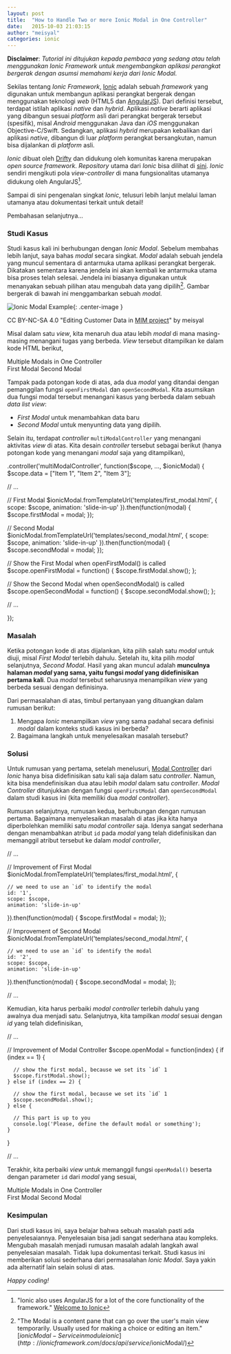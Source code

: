 ```yaml
---
layout: post
title:  "How to Handle Two or more Ionic Modal in One Controller"
date:   2015-10-03 21:03:15
author: "meisyal"
categories: ionic
---
```


**Disclaimer**: *Tutorial ini ditujukan kepada pembaca yang sedang atau telah
menggunakan Ionic Framework untuk mengembangkan aplikasi perangkat bergerak dengan
asumsi memahami kerja dari Ionic Modal.*

Sekilas tentang *Ionic Framework*, [Ionic][ionic] adalah sebuah *framework* yang
digunakan untuk membangun aplikasi perangkat bergerak dengan menggunakan teknologi
*web* (HTML5 dan [AngularJS][angularjs]). Dari definisi tersebut, terdapat istilah
aplikasi *native* dan *hybrid*. Aplikasi *native* berarti aplikasi yang dibangun
sesuai *platform* asli dari perangkat bergerak tersebut (spesifik), misal
*Android* menggunakan Java dan *iOS* menggunakan Objective-C/Swift. Sedangkan,
aplikasi *hybrid* merupakan kebalikan dari aplikasi *native*, dibangun
di luar *platform* perangkat bersangkutan, namun bisa dijalankan di *platform*
asli.

*Ionic* dibuat oleh [Drifty][drifty] dan didukung oleh komunitas karena merupakan
*open source framework*. *Repository* utama dari *Ionic* bisa dilihat di
[sini][ionicrepo]. *Ionic* sendiri mengikuti pola *view-controller* di mana
fungsionalitas utamanya didukung oleh AngularJS[^1].

Sampai di sini pengenalan singkat *Ionic*, telusuri lebih lanjut melalui laman
utamanya atau dokumentasi terkait untuk detail!

Pembahasan selanjutnya...

### Studi Kasus

Studi kasus kali ini berhubungan dengan *Ionic Modal*. Sebelum membahas lebih
lanjut, saya bahas *modal* secara singkat. *Modal* adalah sebuah jendela yang
muncul sementara di antarmuka utama aplikasi perangkat bergerak. Dikatakan
sementara karena jendela ini akan kembali ke antarmuka utama bisa proses telah
selesai. Jendela ini biasanya digunakan untuk menanyakan sebuah pilihan atau
mengubah data yang dipilih[^2]. Gambar bergerak di bawah ini menggambarkan
sebuah *modal*.

![Ionic Modal Example](http://static.meisyal.web.id/images/posts/ionic-modal-example.gif){: .center-image }

CC BY-NC-SA 4.0 "Editing Customer Data in [MIM project][MIM]" by meisyal

Misal dalam satu *view*, kita menaruh dua atau lebih *modal* di mana masing-masing
menangani tugas yang berbeda. *View* tersebut ditampilkan ke dalam kode HTML
berikut,

<ion-view title="Ionic Modals">
  <ion-content ng-controller="multiModalController">
    <div class="card">
      <div class="item item-divider">
        Multiple Modals in One Controller
      </div>
      <div class="item item-text-wrap">
        <div class="button-bar">
          <a class="button" ng-click="openFirstModal()">First Modal</a>
          <a class="button" ng-click="openSecondModal()">Second Modal</a>
        </div>
      </div>
    </div>
  </ion-content>
</ion-view>

Tampak pada potongan kode di atas, ada dua *modal* yang ditandai dengan pemanggilan
fungsi `openFirstModal` dan `openSecondModal`. Kita asumsikan dua fungsi modal
tersebut menangani kasus yang berbeda dalam sebuah *data list view*:

- *First Modal* untuk menambahkan data baru
- *Second Modal* untuk menyunting data yang dipilih.

Selain itu, terdapat *controller* `multiModalController` yang menangani aktivitas
*view* di atas. Kita desain *controller* tersebut sebagai berikut (hanya potongan
kode yang menangani *modal* saja yang ditampilkan),

.controller('multiModalController', function($scope, ..., $ionicModal) {
  $scope.data = ["Item 1", "Item 2", "Item 3"];

  // ...

  // First Modal
  $ionicModal.fromTemplateUrl('templates/first_modal.html', {
    scope: $scope,
    animation: 'slide-in-up'
  }).then(function(modal) {
    $scope.firstModal = modal;
  });

  // Second Modal
  $ionicModal.fromTemplateUrl('templates/second_modal.html', {
    scope: $scope,
    animation: 'slide-in-up'
  }).then(function(modal) {
    $scope.secondModal = modal;
  });

  // Show the First Modal when openFirstModal() is called
  $scope.openFirstModal = function() {
    $scope.firstModal.show();
  };

  // Show the Second Modal when openSecondModal() is called
  $scope.openSecondModal = function() {
    $scope.secondModal.show();
  };

  // ...

});

### Masalah

Ketika potongan kode di atas dijalankan, kita pilih salah satu *modal* untuk
diuji, misal *First Modal* terlebih dahulu. Setelah itu, kita pilih *modal*
selanjutnya, *Second Modal*. Hasil yang akan muncul adalah **munculnya halaman
*modal* yang sama, yaitu fungsi *modal* yang didefinisikan pertama kali**. Dua
*modal* tersebut seharusnya menampilkan *view* yang berbeda sesuai dengan
definisinya.

Dari permasalahan di atas, timbul pertanyaan yang dituangkan dalam rumusan
berikut:

1. Mengapa *Ionic* menampilkan *view* yang sama padahal secara definisi *modal*
   dalam konteks studi kasus ini berbeda?
2. Bagaimana langkah untuk menyelesaikan masalah tersebut?

### Solusi

Untuk rumusan yang pertama, setelah menelusuri, [Modal Controller][modalctrl]
dari *Ionic* hanya bisa didefinisikan satu kali saja dalam satu *controller*.
Namun, kita bisa mendefinisikan dua atau lebih *modal* dalam satu *controller*.
*Modal Controller* ditunjukkan dengan fungsi `openFirstModal` dan `openSecondModal`
dalam studi kasus ini (kita memiliki dua *modal controller*).

Rumusan selanjutnya, rumusan kedua, berhubungan dengan rumusan pertama. Bagaimana
menyelesaikan masalah di atas jika kita hanya diperbolehkan memiliki satu *modal
controller* saja. Idenya sangat sederhana dengan menambahkan atribut `id` pada
*modal* yang telah didefinisikan dan memanggil atribut tersebut ke dalam *modal
controller*,

// ...

  // Improvement of First Modal
  $ionicModal.fromTemplateUrl('templates/first_modal.html', {

    // we need to use an `id` to identify the modal
    id: '1',
    scope: $scope,
    animation: 'slide-in-up'
  }).then(function(modal) {
    $scope.firstModal = modal;
  });

  // Improvement of Second Modal
  $ionicModal.fromTemplateUrl('templates/second_modal.html', {

    // we need to use an `id` to identify the modal
    id: '2',
    scope: $scope,
    animation: 'slide-in-up'
  }).then(function(modal) {
    $scope.secondModal = modal;
  });

// ...

Kemudian, kita harus perbaiki *modal controller* terlebih dahulu yang awalnya dua
menjadi satu. Selanjutnya, kita tampilkan *modal* sesuai dengan *id* yang
telah didefinisikan,

// ...

  // Improvement of Modal Controller
  $scope.openModal = function(index) {
    if (index == 1) {

      // show the first modal, because we set its `id` 1
      $scope.firstModal.show();
    } else if (index == 2) {

      // show the first modal, because we set its `id` 1
      $scope.secondModal.show();
    } else {

      // This part is up to you
      console.log('Please, define the default modal or something');
    }
  }

// ...

Terakhir, kita perbaiki *view* untuk memanggil fungsi `openModal()` beserta
dengan parameter `id` dari *modal* yang sesuai,

<ion-view title="Ionic Modals">
  <ion-content ng-controller="multiModalController">
    <div class="card">
      <div class="item item-divider">
        Multiple Modals in One Controller
      </div>
      <div class="item item-text-wrap">
        <div class="button-bar">
          <!-- call modal controller with its parameter -->
          <a class="button" ng-click="openModal(1)">First Modal</a>
          <a class="button" ng-click="openModal(2)">Second Modal</a>
        </div>
      </div>
    </div>
  </ion-content>
</ion-view>

### Kesimpulan

Dari studi kasus ini, saya belajar bahwa sebuah masalah pasti ada penyelesaiannya.
Penyelesaian bisa jadi sangat sederhana atau kompleks. Mengubah masalah menjadi
rumusan masalah adalah langkah awal penyelesaian masalah. Tidak lupa dokumentasi
terkait. Studi kasus ini memberikan solusi sederhana dari permasalahan *Ionic
Modal*. Saya yakin ada alternatif lain selain solusi di atas.

*Happy coding!*

[ionic]: http://ionicframework.com/
[angularjs]: https://angularjs.org/
[drifty]: http://drifty.com/
[ionicrepo]: https://github.com/driftyco/ionic
[MIM]: https://github.com/meisyal/MIM
[modalctrl]: http://ionicframework.com/docs/api/controller/ionicModal/

[^1]: "Ionic also uses AngularJS for a lot of the core functionality of the
       framework." [Welcome to Ionic](http://ionicframework.com/docs/guide/preface.html)

[^2]: "The Modal is a content pane that can go over the user's main view temporarily.
      Usually used for making a choice or editing an item."
      [$ionicModal - Service in module ionic](http://ionicframework.com/docs/api/service/$ionicModal/)
